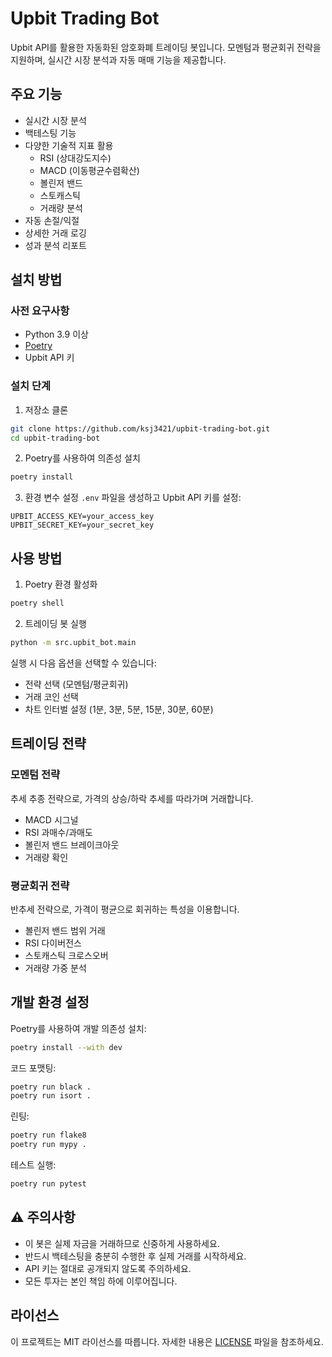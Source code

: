 # Upbit Trading Bot

Upbit API를 활용한 자동화된 암호화폐 트레이딩 봇입니다. 모멘텀과 평균회귀 전략을 지원하며, 실시간 시장 분석과 자동 매매 기능을 제공합니다.

## 주요 기능

- 실시간 시장 분석
- 백테스팅 기능
- 다양한 기술적 지표 활용
  - RSI (상대강도지수)
  - MACD (이동평균수렴확산)
  - 볼린저 밴드
  - 스토캐스틱
  - 거래량 분석
- 자동 손절/익절
- 상세한 거래 로깅
- 성과 분석 리포트

## 설치 방법

### 사전 요구사항

- Python 3.9 이상
- [Poetry](https://python-poetry.org/docs/#installation)
- Upbit API 키

### 설치 단계

1. 저장소 클론
```bash
git clone https://github.com/ksj3421/upbit-trading-bot.git
cd upbit-trading-bot
```

2. Poetry를 사용하여 의존성 설치
```bash
poetry install
```

3. 환경 변수 설정
`.env` 파일을 생성하고 Upbit API 키를 설정:
```
UPBIT_ACCESS_KEY=your_access_key
UPBIT_SECRET_KEY=your_secret_key
```

## 사용 방법

1. Poetry 환경 활성화
```bash
poetry shell
```

2. 트레이딩 봇 실행
```bash
python -m src.upbit_bot.main
```

실행 시 다음 옵션을 선택할 수 있습니다:
- 전략 선택 (모멘텀/평균회귀)
- 거래 코인 선택
- 차트 인터벌 설정 (1분, 3분, 5분, 15분, 30분, 60분)

## 트레이딩 전략

### 모멘텀 전략
추세 추종 전략으로, 가격의 상승/하락 추세를 따라가며 거래합니다.
- MACD 시그널
- RSI 과매수/과매도
- 볼린저 밴드 브레이크아웃
- 거래량 확인

### 평균회귀 전략
반추세 전략으로, 가격이 평균으로 회귀하는 특성을 이용합니다.
- 볼린저 밴드 범위 거래
- RSI 다이버전스
- 스토캐스틱 크로스오버
- 거래량 가중 분석

## 개발 환경 설정

Poetry를 사용하여 개발 의존성 설치:
```bash
poetry install --with dev
```

코드 포맷팅:
```bash
poetry run black .
poetry run isort .
```

린팅:
```bash
poetry run flake8
poetry run mypy .
```

테스트 실행:
```bash
poetry run pytest
```

## ⚠️ 주의사항

- 이 봇은 실제 자금을 거래하므로 신중하게 사용하세요.
- 반드시 백테스팅을 충분히 수행한 후 실제 거래를 시작하세요.
- API 키는 절대로 공개되지 않도록 주의하세요.
- 모든 투자는 본인 책임 하에 이루어집니다.

## 라이선스

이 프로젝트는 MIT 라이선스를 따릅니다. 자세한 내용은 [LICENSE](LICENSE) 파일을 참조하세요.